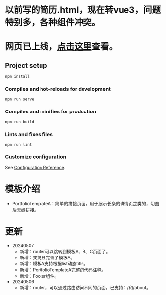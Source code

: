 # 以前写的简历.html，现在转vue3，问题特别多，各种组件冲突。
# 网页已上线，[点击这里](http://www.zhengjiyuan.top)查看。

## Project setup
```
npm install
```

### Compiles and hot-reloads for development
```
npm run serve
```

### Compiles and minifies for production
```
npm run build
```

### Lints and fixes files
```
npm run lint
```

### Customize configuration
See [Configuration Reference](https://cli.vuejs.org/config/).

# 模板介绍
- PortfolioTemplateA：简单的拼接页面，用于展示长条的详情页之类的，切图后无缝拼接。

# 更新
- 20240507
    - 新增：router可以跳转到模板A、B、C页面了。
    - 新增：支持且完善了模板A。
    - 新增：模板A支持根据list动态title。
    - 新增：PortfolioTemplateA完整的代码注释。
    - 新增：Footer组件。
- 20240506
    - 新增：router，可以通过路由访问不同的页面。已支持：/和/about。